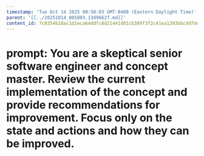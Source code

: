 ```yaml
---
timestamp: 'Tue Oct 14 2025 00:58:03 GMT-0400 (Eastern Daylight Time)'
parent: '[[../20251014_005803.13d9662f.md]]'
content_id: 7c0354b18ac1d1eca64ddfc8d21441d01cb389f3f2c41ea1393bbcdd7de9473f
---
```


# prompt: You are a skeptical senior software engineer and concept master. Review the current implementation of the concept and provide recommendations for improvement. Focus only on the state and actions and how they can be improved.
